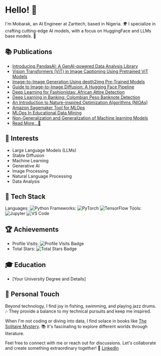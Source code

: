 # Hello! 👋

I'm Mobarak, an AI Engineer at Zarttech, based in Nigeria. 🌍 I specialize in crafting cutting-edge AI models, with a focus on HuggingFace and LLMs base models. 🚀

## 📚 Publications
- [Introducing PandasAI: A GenAI-powered Data Analysis Library](https://www.analyticsvidhya.com/blog/2023/07/pandasai-a-genai-powered-data-analysis-library/)
- [Vision Transformers (ViT) in Image Captioning Using Pretrained ViT Models](https://www.analyticsvidhya.com/blog/2023/06/vision-transformers/)
- [Image-to-Image Generation Using depth2img Pre-Trained Models](https://www.analyticsvidhya.com/blog/2023/05/image-to-image-generation-using-depth2img-pre-trained-models/)
- [Guide to Image-to-Image Diffusion: A Hugging Face Pipeline](https://www.analyticsvidhya.com/blog/2023/05/how-to-generate-images-using-stable-diffusion/)
- [Deep Learning for Fashionistas: African Attire Detection](https://www.analyticsvidhya.com/blog/2023/04/deep-learning-for-fashionistas-african-attire-detection/)
- [Deep Learning in Banking: Colombian Peso Banknote Detection](https://www.analyticsvidhya.com/blog/2023/02/deep-learning-in-banking-colombian-peso-banknote-detection/)
- [An Introduction to Nature-inspired Optimization Algorithms (NIOAs)](https://www.analyticsvidhya.com/blog/2022/11/an-introduction-to-nature-inspired-optimization-algorithms-nioas/)
- [Amazon Sagemaker Tool for MLOps](https://www.analyticsvidhya.com/blog/2022/11/amazon-sagemaker-tool-for-mlops/)
- [MLOps In Educational Data Mining](https://www.analyticsvidhya.com/blog/2022/10/mlops-in-educational-data-mining/)
- [Non-Generalization and Generalization of Machine learning Models](https://www.analyticsvidhya.com/blog/2022/10/non-generalization-and-generalization-of-machine-learning-models/)
- [Read More...👀](https://www.analyticsvidhya.com/blog/author/inuwamobarak/)

## 🌟 Interests
- Large Language Models (LLMs)
- Stable Diffusion
- Machine Learning
- Generative AI
- Image Processing
- Natural Language Processing
- Data Analysis

## 🔧 Tech Stack
Languages: ![Python](https://img.shields.io/badge/-Python-3776AB?style=flat-square&logo=python&logoColor=white)
Frameworks: ![PyTorch](https://img.shields.io/badge/-PyTorch-EE4C2C?style=flat-square&logo=pytorch&logoColor=white) ![TensorFlow](https://img.shields.io/badge/-TensorFlow-FF6F00?style=flat-square&logo=tensorflow&logoColor=white)
Tools: ![Jupyter](https://img.shields.io/badge/-Jupyter-F37626?style=flat-square&logo=jupyter&logoColor=white) ![VS Code](https://img.shields.io/badge/-VS%20Code-007ACC?style=flat-square&logo=visual-studio-code&logoColor=white)

## 🏆 Achievements
- Profile Visits: ![Profile Visits Badge](https://badges.pufler.dev/visits/inuwamobarak/inuwamobarak?color=black&logo=github)
- Total Stars: ![Total Stars Badge](https://badges.pufler.dev/stars/inuwamobarak/inuwamobarak?color=black&logo=github)

## 🎓 Education
- [Your University Degree and Details]

## 🎵 Personal Touch
Beyond technology, I find joy in fishing, swimming, and playing jazz drums. 🎶 They provide a balance to my technical pursuits and keep me inspired.

When I'm not coding or diving into data, I find solace in books like [The Solitaire Mystery](https://en.wikipedia.org/wiki/The_Solitaire_Mystery). 📚 It's fascinating to explore different worlds through literature.

Feel free to connect with me or reach out for discussions. Let's collaborate and create something extraordinary together! 💼 [LinkedIn](https://www.linkedin.com/in/inuwamobarak/)
